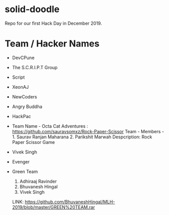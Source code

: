 # solid-doodle
Repo for our first Hack Day in December 2019.

# Team / Hacker Names

 * DevCPune
 
 
 * The S.C.R.I.P.T Group
 
 
 * Script
 
 
 * XeonAJ
 
 
 * NewCoders
 
 
 * Angry Buddha
 
 
 * HackPac
 
 
 * Team Name -  Octa Cat Adventures : https://github.com/sauravsomxz/Rock-Paper-Scissor
   Team - Members - 1. Saurav Ranjan Maharana
                    2. Parikshit Marwah
 Despcription: Rock Paper Scissor Game
 
 
 * Vivek Singh
 
 
 * Evenger
 
 
 * Green Team
   1. Adhiraaj Ravinder
   2. Bhuvanesh Hingal
   3. Vivek Singh
   
   LINK: https://github.com/BhuvaneshHingal/MLH-2019/blob/master/GREEN%20TEAM.rar
